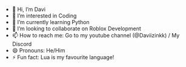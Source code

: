 - 👋 Hi, I’m Davi
- 👀 I’m interested in Coding
- 🌱 I’m currently learning Python
- 💞️ I’m looking to collaborate on Roblox Development
- 📫 How to reach me: Go to my youtube channel (@Daviizinkk) / My Discord
- 😄 Pronouns: He/Him
- ⚡ Fun fact: Lua is my favourite language!
